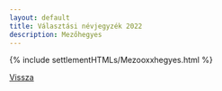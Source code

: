 ```yaml
---
layout: default
title: Választási névjegyzék 2022
description: Mezőhegyes
---
```


{% include settlementHTMLs/Mezooxxhegyes.html %}

[Vissza](../)